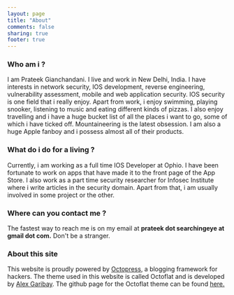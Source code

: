 ```yaml
---
layout: page
title: "About"
comments: false
sharing: true
footer: true
---
```


<h3>Who am i ?</h3>

I am Prateek Gianchandani. I live and work in New Delhi, India. I have interests in network security, IOS development, reverse engineering, vulnerability assessment, mobile and web application security. IOS security is one field that i really enjoy. Apart from work, i enjoy swimming, playing snooker, listening to music and eating different kinds of pizzas. I also enjoy travelling and i have a huge bucket list of all the places i want to go, some of which i have ticked off. Mountaineering is the latest obsession. I am also a huge Apple fanboy and i possess almost all of their products.

<h3>What do i do for a living ?</h3>

Currently, i am working as a full time IOS Developer at Ophio. I have been fortunate to work on apps that have made it to the front page of the App Store. I also work as a part time security researcher for Infosec Institute where i write articles in the security domain. Apart from that, i am usually involved in some project or the other.

<h3>Where can you contact me ?</h3>

The fastest way to reach me is on my email at <b>prateek dot searchingeye at gmail dot com.</b> Don't be a stranger.

<h3>About this site</h3>

This website is proudly powered by <a href="http://octopress.org">Octopress</a>, a blogging framework for hackers. The theme used in this website is called Octoflat and is developed by <a href="http://alexgaribay.com">Alex Garibay</a>. The github page for the Octoflat theme can be found <a href="https://github.com/alexgaribay/octoflat">here.</a>